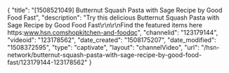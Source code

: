 {
    "title": "[1508521049] Butternut Squash Pasta with Sage Recipe by Good Food Fast",
    "description": "Try this delicious Butternut Squash Pasta with Sage Recipe by Good Food Fast\r\n\r\nFind the featured items here  https:www.hsn.comshopkitchen-and-foodqc",
    "channelid": "123179144",
    "videoid": "123178562",
    "date_created": "1508175207",
    "date_modified": "1508372595",
    "type": "captivate",
    "layout": "channelVideo",
    "url": "\/hsn-network\/butternut-squash-pasta-with-sage-recipe-by-good-food-fast\/123179144-123178562"
}